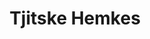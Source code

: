 ---
order: 16
category: residents
layout: post
title: Tjitske Hemkes 
profession: design / art / video
website: www.tjitskehemkes.com
---